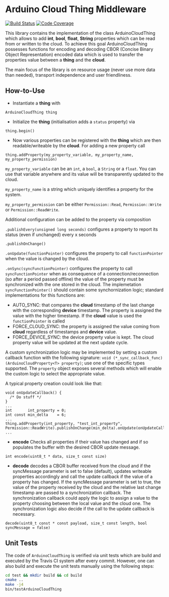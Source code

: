 # Arduino Cloud Thing Middleware
[![Build Status](https://travis-ci.org/arduino-libraries/ArduinoCloudThing.svg?branch=master)](https://travis-ci.org/arduino-libraries/ArduinoCloudThing)
[![Code Coverage](https://codecov.io/gh/arduino-libraries/ArduinoCloudThing/branch/master/graph/badge.svg)](https://codecov.io/gh/arduino-libraries/ArduinoCloudThing)

This library contains the implementation of the class ArduinoCloudThing which allows to add **int**, **bool**, **float**, **String** properties which can be read from or written to the cloud. To achieve this goal ArduinoCloudThing possesses functions for encoding and decoding CBOR (Concise Binary Object Representation) encoded data which is used to transfer the properties value between a **thing** and the **cloud**.

The main focus of the library is on resource usage (never use more data than needed), transport independence and user friendliness.

## How-to-Use

* Instantiate a **thing** with

`ArduinoCloudThing thing`

* Initialize the **thing** (initialisation adds a `status` property) via

`thing.begin()`

* Now various properties can be registered with the **thing** which are then readable/writeable by the **cloud**. For adding a new property call

`thing.addProperty(my_property_variable, my_property_name, my_property_permission)`

`my_property_variable` can be an `int`, a `bool`, a `String` or a `float`. You can use that variable anywhere and its value will be transparently updated to the cloud.

`my_property_name` is a string which uniquely identifies a property for the system.

`my_property_permission` can be either `Permission::Read`, `Permission::Write` or `Permission::ReadWrite`.

Additional configuration can be added to the property via composition

`.publishEvery(unsigned long seconds)` configures a property to report its status (even if unchanged) every x seconds

`.publishOnChange()`

`.onUpdate(functionPointer)` configures the property to call `functionPointer` when the value is changed by the cloud.

`.onSync(syncFunctionPointer)` configures the property to call `syncFunctionPointer` when as consequence of a connection/reconnection (so after a period passed offline) the value of the property must be synchronized with the one stored in the cloud. The implemetation `syncFunctionPointer()` should contain some synchornization logic; standard implementations for this functions are:
  * AUTO_SYNC: that compares the **cloud** timestamp of the last change with the corresponding **device** timestamp. The property is assigned the value with the higher timestamp. If the **cloud** value is used the `functionPointer` is called
  * FORCE_CLOUD_SYNC: the property is assigned the value coming from **cloud** regardless of timestamps and **device** value. 
  * FORCE_DEVICE_SYNC: the device property value is kept. The cloud property value will be updated at the next update cycle.

A custom synchronization logic may be implemented by setting a custom callback function with the following signature: `void (*_sync_callback_func)(ArduinoCloudProperty<T> property)`; use one of the specific types supported. The `property` object exposes several methods which will enable the custom logic to select the appropriate value.


A typical property creation could look like that:
```
void onUpdateCallback() {
  /* Do stuff */
}
...
int       int_property = 0;
int const min_delta    = 6;
...
thing.addProperty(int_property, "test_int_property", Permission::ReadWrite).publishOnChange(min_delta).onUpdate(onUpdateCallback).onSync(onSynchronizationCallback);
...
```

* **encode** Checks all properties if their value has changed and if so populates the buffer with the desired CBOR update message.

`int encode(uint8_t * data, size_t const size)`

* **decode**  decodes a CBOR buffer received from the cloud and if the syncMessage parameter is set to false (default), updates writeable properties accordingly and call the update callback if the value of a property has changed. If the syncMessage parameter is set to true, the value of the property received by the cloud and the relative last change timestamp are passed to a synchronization callback. The synchronization callback could apply the logic to assign a value to the property choosing between the local value and the cloud one. The synchronization logic also decide if the call to the update callback is necessary.

`decode(uint8_t const * const payload, size_t const length, bool syncMessage = false)`

## Unit Tests

The code of `ArduinoCloudThing` is verified via unit tests which are build and executed by the Travis CI system after every commit. However, one can also build and execute the unit tests manually using the following steps:
```bash
cd test && mkdir build && cd build
cmake ..
make -j4
bin/testArduinoCloudThing
```
